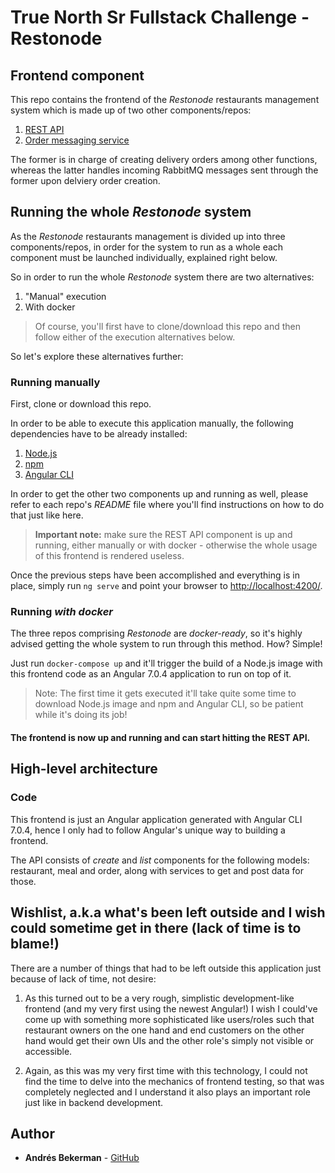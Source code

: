 # True North Sr Fullstack Challenge - Restonode 

## Frontend component

This repo contains the frontend of the *Restonode* restaurants management system which is made up of two other components/repos:

1. [REST API](https://github.com/abekerman-dev/restonode-challenge-api)
2. [Order messaging service](https://github.com/abekerman-dev/restonode-challenge-order-messaging-service) 
    
The former is in charge of creating delivery orders among other functions, whereas the latter handles incoming RabbitMQ messages sent through the former upon delviery order creation.

## Running the whole *Restonode* system

As the *Restonode* restaurants management is divided up into three components/repos, in order for the system to run as a whole each component must be launched individually, explained right below.

So in order to run the whole *Restonode* system there are two alternatives:

1. "Manual" execution
2. With docker
    
> Of course, you'll first have to clone/download this repo and then follow either of the execution alternatives below.

So let's explore these alternatives further:

### Running manually

First, clone or download this repo.

In order to be able to execute this application manually, the following dependencies have to be already installed:
 
  1. [Node.js](https://nodejs.org/en/)
  2. [npm](https://www.npmjs.com/get-npm)
  3. [Angular CLI](https://github.com/angular/angular-cli)

In order to get the other two components up and running as well, please refer to each repo's *README* file where you'll find instructions on how to do that just like here.

> **Important note:** make sure the REST API component is up and running, either manually or with docker - otherwise the whole usage of this frontend is rendered useless.

Once the previous steps have been accomplished and everything is in place, simply run `ng serve` and point your browser to [http://localhost:4200/](http://localhost:4200/).

### Running *with docker*

The three repos comprising *Restonode* are *docker-ready*, so it's highly advised getting the whole system to run through this method. How? Simple!

Just run `docker-compose up` and it'll trigger the build of a Node.js image with this frontend code as an Angular 7.0.4 application to run on top of it.

> Note: The first time it gets executed it'll take quite some time to download Node.js image and npm and Angular CLI, so be patient while it's doing its job!

#### The frontend is now up and running and can start hitting the REST API.

## High-level architecture

### Code

This frontend is just an Angular application generated with Angular CLI 7.0.4, hence I only had to follow Angular's unique way to building a frontend.

The API consists of *create* and *list* components for the following models: restaurant, meal and order, along with services to get and post data for those.

## Wishlist, a.k.a what's been left outside and I wish could sometime get in there (lack of time is to blame!)

There are a number of things that had to be left outside this application just because of lack of time, not desire:

1. As this turned out to be a very rough, simplistic development-like frontend (and my very first using the newest Angular!) I wish I could've come up with something more sophisticated like users/roles such that restaurant owners on the one hand and end customers on the other hand would get their own UIs and the other role's simply not visible or accessible.

2. Again, as this was my very first time with this technology, I could not find the time to delve into the mechanics of frontend testing, so that was completely neglected and I understand it also plays an important role just like in backend development.

## Author

* **Andrés Bekerman** - [GitHub](https://github.com/abekerman-dev)

